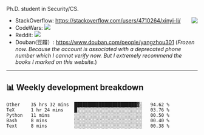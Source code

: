 Ph.D. student in Security/CS.

<img align="right" src="https://github-readme-stats.vercel.app/api?username=li-xin-yi&count_private=true&show_icons=true&hide_title=true&theme=tokyonight" />

- StackOverflow: https://stackoverflow.com/users/4710264/xinyi-li/
- CodeWars: [![](https://www.codewars.com/users/xy-li/badges/micro)](https://www.codewars.com/users/xy-li/)
- Reddit: [![](https://img.shields.io/reddit/user-karma/combined/xy-li?style=social)](https://www.reddit.com/user/xy-li/)
- Douban(豆瓣）: https://www.douban.com/people/yangzhou301  (*Frozen now. Because the account is associated with a deprecated phone number which I cannot verify now. But I extremely recommend the books I marked on this website.*)

---

## 📊 Weekly development breakdown

<!--START_SECTION:waka-->
```text
Other    35 hrs 32 mins  ███████████████████████▓░   94.62 % 
TeX      1 hr 24 mins    █░░░░░░░░░░░░░░░░░░░░░░░░   03.76 % 
Python   11 mins         ░░░░░░░░░░░░░░░░░░░░░░░░░   00.50 % 
Bash     8 mins          ░░░░░░░░░░░░░░░░░░░░░░░░░   00.40 % 
Text     8 mins          ░░░░░░░░░░░░░░░░░░░░░░░░░   00.38 % 
```
<!--END_SECTION:waka-->
